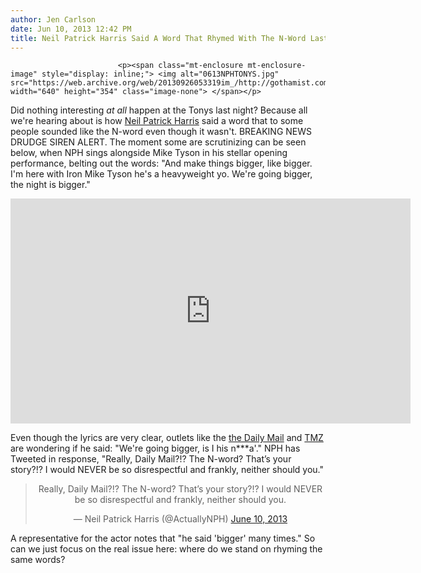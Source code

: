 ```yaml
---
author: Jen Carlson
date: Jun 10, 2013 12:42 PM
title: Neil Patrick Harris Said A Word That Rhymed With The N-Word Last Night
---
```



                            
                            
                            
                            <p><span class="mt-enclosure mt-enclosure-image" style="display: inline;"> <img alt="0613NPHTONYS.jpg" src="https://web.archive.org/web/20130926053319im_/http://gothamist.com/attachments/arts_jen/0613NPHTONYS.jpg" width="640" height="354" class="image-none"> </span></p>

<p>Did nothing interesting <em>at all</em> happen at the Tonys last night? Because all we&apos;re hearing about is how <a href="https://web.archive.org/web/20130926053319/http://gothamist.com/tags/neilpatrickharris">Neil Patrick Harris</a> said a word that to some people sounded like the N-word even though it wasn&apos;t. BREAKING NEWS DRUDGE SIREN ALERT. The moment some are scrutinizing can be seen below, when NPH sings alongside Mike Tyson in his stellar opening performance, belting out the words: &quot;And make things bigger, like bigger. I&apos;m here with Iron Mike Tyson he&apos;s a heavyweight yo. We&apos;re going bigger, the night is bigger.&quot;</p>

<p><iframe width="640" height="360" src="https://web.archive.org/web/20130926053319if_/http://www.youtube.com/embed/7BraXq07kkM?start=191" frameborder="0" allowfullscreen></iframe></p>

<p>Even though the lyrics are very clear, outlets like the <a href="https://web.archive.org/web/20130926053319/http://www.dailymail.co.uk/tvshowbiz/article-2338861/Neil-Patrick-Harris-drops-N-word-performs-musical-number-Mike-Tyson-Tony-Awards.html">the Daily Mail</a> and <a href="https://web.archive.org/web/20130926053319/http://www.tmz.com/2013/06/10/neil-patrick-harris-tony-awards-tony-awards-n-word/">TMZ</a> are wondering if he said:  &quot;We&apos;re going bigger, is I his n***a&apos;.&quot; NPH has Tweeted in response, &quot;Really, Daily Mail?!? The N-word? That&#x2019;s your story?!? I would NEVER be so disrespectful and frankly, neither should you.&quot;</p>

<center><blockquote class="twitter-tweet"><p>Really, Daily Mail?!? The N-word? That&#x2019;s your story?!? I would NEVER be so disrespectful and frankly, neither should you.</p>&#x2014; Neil Patrick Harris (@ActuallyNPH) <a href="https://web.archive.org/web/20130926053319/https://twitter.com/ActuallyNPH/status/344115919901061121">June 10, 2013</a></blockquote>
<script async src="//web.archive.org/web/20130926053319js_/http://platform.twitter.com/widgets.js" charset="utf-8"></script></center>

<p>A representative for the actor notes that &quot;he said &apos;bigger&apos; many times.&quot; So can we just focus on the real issue here: where do we stand on rhyming the same words?</p>
                            
                            
                            